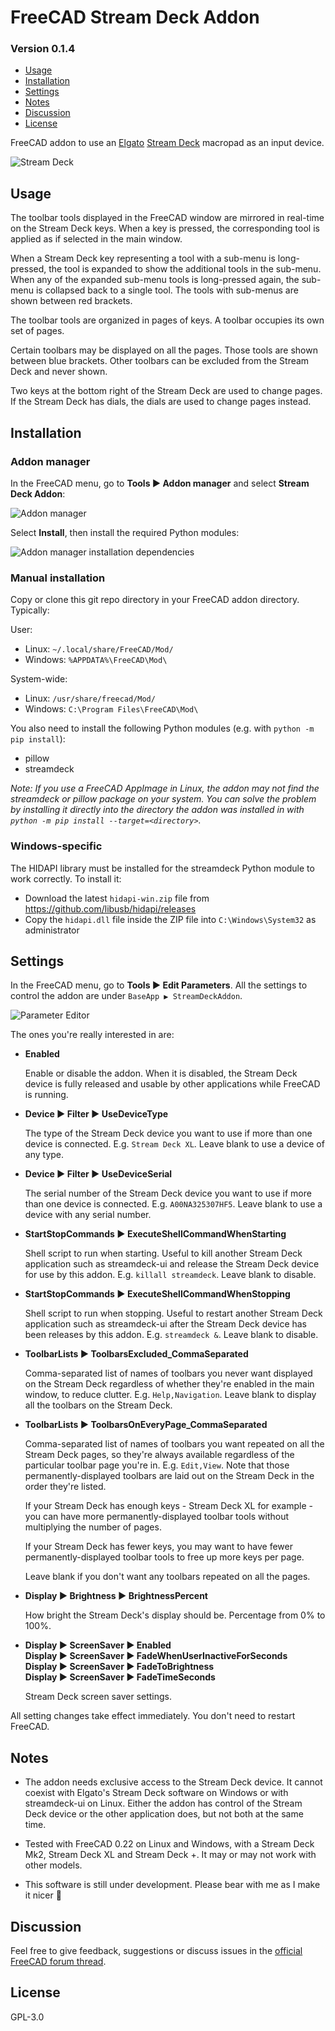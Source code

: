 # FreeCAD Stream Deck Addon
### Version 0.1.4

* [Usage](#Usage)
* [Installation](#Installation)
* [Settings](#Settings)
* [Notes](#Notes)
* [Discussion](#Discussion)
* [License](#License)

FreeCAD addon to use an [Elgato](https://www.elgato.com) [Stream Deck](https://www.elgato.com/us/en/s/welcome-to-stream-deck) macropad as an input device.

![Stream Deck](images/stream_deck.png)



## Usage

The toolbar tools displayed in the FreeCAD window are mirrored in real-time on the Stream Deck keys. When a key is pressed, the corresponding tool is applied as if selected in the main window.

When a Stream Deck key representing a tool with a sub-menu is long-pressed, the tool is expanded to show the additional tools in the sub-menu. When any of the expanded sub-menu tools is long-pressed again, the sub-menu is collapsed back to a single tool. The tools with sub-menus are shown between red brackets.

The toolbar tools are organized in pages of keys. A toolbar occupies its own set of pages.

Certain toolbars may be displayed on all the pages. Those tools are shown between blue brackets. Other toolbars can be excluded from the Stream Deck and never shown.

Two keys at the bottom right of the Stream Deck are used to change pages. If the Stream Deck has dials, the dials are used to change pages instead.



## Installation

### Addon manager

In the FreeCAD menu, go to **Tools ▶ Addon manager** and select **Stream Deck Addon**:

![Addon manager](images/addon_manager.png)

Select **Install**, then install the required Python modules:

![Addon manager installation dependencies](images/addon_manager_install_dependencies.png)

### Manual installation

Copy or clone this git repo directory in your FreeCAD addon directory. Typically:

User:
  - Linux:   `~/.local/share/FreeCAD/Mod/`
  - Windows: `%APPDATA%\FreeCAD\Mod\`

System-wide:
  - Linux:   `/usr/share/freecad/Mod/`
  - Windows: `C:\Program Files\FreeCAD\Mod\`

You also need to install the following Python modules (e.g. with `python -m pip install`):

- pillow
- streamdeck

*Note: If you use a FreeCAD AppImage in Linux, the addon may not find the streamdeck or pillow package on your system. You can solve the problem by installing it directly into the directory the addon was installed in with `python -m pip install --target=<directory>`.*

### Windows-specific

The HIDAPI library must be installed for the streamdeck Python module to work correctly. To install it:

  - Download the latest `hidapi-win.zip` file from https://github.com/libusb/hidapi/releases
  - Copy the `hidapi.dll` file inside the ZIP file into `C:\Windows\System32` as administrator



## Settings

In the FreeCAD menu, go to **Tools ▶ Edit Parameters**.  All the settings to control the addon are under `BaseApp ▶ StreamDeckAddon`.

![Parameter Editor](images/parameter_editor.png)

The ones you're really interested in are:

- **Enabled**

  Enable or disable the addon. When it is disabled, the Stream Deck device is fully released and usable by other applications while FreeCAD is running.

- **Device ▶ Filter ▶ UseDeviceType**

  The type of the Stream Deck device you want to use if more than one device is connected. E.g. `Stream Deck XL`. Leave blank to use a device of any type.

- **Device ▶ Filter ▶ UseDeviceSerial**

  The serial number of the Stream Deck device you want to use if more than one device is connected. E.g. `A00NA325307HF5`. Leave blank to use a device with any serial number.

- **StartStopCommands ▶ ExecuteShellCommandWhenStarting**

  Shell script to run when starting. Useful to kill another Stream Deck application such as streamdeck-ui and release the Stream Deck device for use by this addon. E.g. `killall streamdeck`. Leave blank to disable.

- **StartStopCommands ▶ ExecuteShellCommandWhenStopping**

  Shell script to run when stopping. Useful to restart another Stream Deck application such as streamdeck-ui after the Stream Deck device has been releases by this addon. E.g. `streamdeck &`. Leave blank to disable.

- **ToolbarLists ▶ ToolbarsExcluded_CommaSeparated**

  Comma-separated list of names of toolbars you never want displayed on the Stream Deck regardless of whether they're enabled in the main window, to reduce clutter. E.g. `Help,Navigation`. Leave blank to display all the toolbars on the Stream Deck.

- **ToolbarLists ▶ ToolbarsOnEveryPage_CommaSeparated**

  Comma-separated list of names of toolbars you want repeated on all the Stream Deck pages, so they're always available regardless of the particular toolbar page you're in.  E.g. `Edit,View`.  Note that those permanently-displayed toolbars are laid out on the Stream Deck in the order they're listed.

  If your Stream Deck has enough keys - Stream Deck XL for example - you can have more permanently-displayed toolbar tools without multiplying the number of pages.

  If your Stream Deck has fewer keys, you may want to have fewer permanently-displayed toolbar tools to free up more keys per page.

  Leave blank if you don't want any toolbars repeated on all the pages.

- **Display ▶ Brightness ▶ BrightnessPercent**

  How bright the Stream Deck's display should be. Percentage from 0% to 100%.

- **Display ▶ ScreenSaver ▶ Enabled**  
  **Display ▶ ScreenSaver ▶ FadeWhenUserInactiveForSeconds**  
  **Display ▶ ScreenSaver ▶ FadeToBrightness**  
  **Display ▶ ScreenSaver ▶ FadeTimeSeconds**  

  Stream Deck screen saver settings.

All setting changes take effect immediately. You don't need to restart FreeCAD.



## Notes

- The addon needs exclusive access to the Stream Deck device. It cannot coexist
  with Elgato's Stream Deck software on Windows or with streamdeck-ui on Linux.
  Either the addon has control of the Stream Deck device or the other
  application does, but not both at the same time.

- Tested with FreeCAD 0.22 on Linux and Windows, with a Stream Deck Mk2, Stream Deck XL and Stream Deck +. It may or may not work with other models.

- This software is still under development. Please bear with me as I make it nicer 🙂



## Discussion

Feel free to give feedback, suggestions or discuss issues in the [official FreeCAD forum thread](https://forum.freecad.org/viewtopic.php?t=85871).



## License

GPL-3.0
